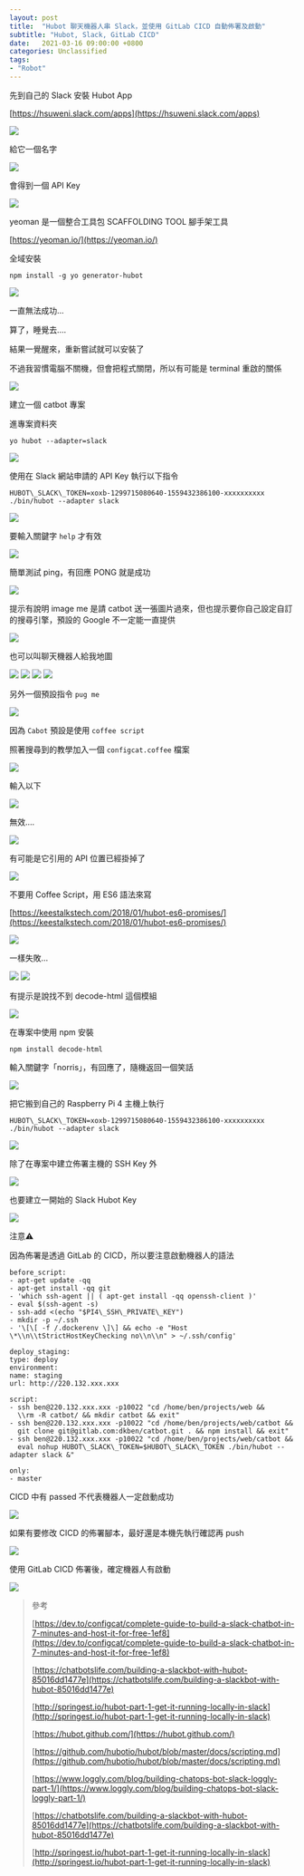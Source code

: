 ```yaml
---
layout: post
title:  "Hubot 聊天機器人串 Slack，並使用 GitLab CICD 自動佈署及啟動"
subtitle: "Hubot, Slack, GitLab CICD"
date:   2021-03-16 09:00:00 +0800
categories: Unclassified
tags:
- "Robot"
---
```


先到自己的 Slack 安裝 Hubot App

[https://hsuweni.slack.com/apps](https://hsuweni.slack.com/apps)

![](/images/medium/1__9bHpKKti56H9osZAo7bKig.png)

給它一個名字

![](/images/medium/1__cR8UkhG0__vhxUKO7Qpy0EA.png)

會得到一個 API Key

![](/images/medium/1__oaYW3oKw97__n1jYcNRoZXw.png)

yeoman 是一個整合工具包 SCAFFOLDING TOOL 腳手架工具

[https://yeoman.io/](https://yeoman.io/)

全域安裝

`npm install -g yo generator-hubot`

![](/images/medium/1__7qPYpHr20smVxs7LRKV5Hg.png)

一直無法成功…

算了，睡覺去….

結果一覺醒來，重新嘗試就可以安裝了

不過我習慣電腦不關機，但會把程式關閉，所以有可能是 terminal 重啟的關係

![](/images/medium/1__ix9jgYF4WNB__2CT8TjpSyw.png)

建立一個 catbot 專案

進專案資料夾

`yo hubot --adapter=slack`

![](/images/medium/1__PhN6ANbQhfQRBnH6yhnAJw.png)

使用在 Slack 網站申請的 API Key 執行以下指令

`HUBOT\_SLACK\_TOKEN=xoxb-1299715080640-1559432386100-xxxxxxxxxx ./bin/hubot --adapter slack`

![](/images/medium/1__7vEUvoo9C9dxZ__vcpxFXDQ.png)

要輸入關鍵字 `help` 才有效

![](/images/medium/1__pt__abw7JWPgLtYFwcw__bWQ.png)

簡單測試 ping，有回應 PONG 就是成功

![](/images/medium/1__CQvZpTGuGEt1GX2ZRjlmlw.png)

提示有說明 image me 是請 catbot 送一張圖片過來，但也提示要你自己設定自訂的搜尋引擎，預設的 Google 不一定能一直提供

![](/images/medium/1__VfbzeUYzYsVOBPpDFoQsIg.png)

也可以叫聊天機器人給我地圖

![](/images/medium/1__joJTW8YcDX0OJlmtNjQmrg.png)
![](/images/medium/1__8gctdPHOoWzHT1y8CCNTkw.png)
![](/images/medium/1__ZQLxBpP5A4DJdywYcAT0JQ.png)
![](/images/medium/1__v8jiQXVfhPu0NNsS5J3flA.png)

另外一個預設指令 `pug me`

![](/images/medium/1__QPNLaTW5928hHl6KBd__Ruw.png)

因為 `Cabot` 預設是使用 `coffee script`

照著搜尋到的教學加入一個 `configcat.coffee` 檔案

![](/images/medium/1__QrFA4MuZfQJei5Tsinx7uA.png)

輸入以下

![](/images/medium/1__TxFDoCgdjt7wlq3n71oEUw.png)

無效….

![](/images/medium/1__bXGUMEj517xE6__1Q8JvQVg.png)

有可能是它引用的 API 位置已經掛掉了

![](/images/medium/1__OO9t5CuM__Sd3jX38p32cjg.png)

不要用 Coffee Script，用 ES6 語法來寫

[https://keestalkstech.com/2018/01/hubot-es6-promises/](https://keestalkstech.com/2018/01/hubot-es6-promises/)

![](/images/medium/1__iPk8KLDf__MQM3gArSO6QNw.png)

一樣失敗…

![](/images/medium/1__E60P95kyD4Z8xKLh4LxPJw.png)
![](/images/medium/1__Pk4mVQEIcE0zxIbhz5si1w.png)

有提示是說找不到 decode-html 這個模組

![](/images/medium/1__SPQ3kNTSaRcZp50uaAS1VQ.png)

在專案中使用 npm 安裝

`npm install decode-html`

輸入關鍵字「norris」，有回應了，隨機返回一個笑話

![](/images/medium/1__glVFFTHVYJ8THACruqnz0A.png)

把它搬到自己的 Raspberry Pi 4 主機上執行

`HUBOT\_SLACK\_TOKEN=xoxb-1299715080640-1559432386100-xxxxxxxxxx ./bin/hubot --adapter slack`

![](/images/medium/1__1S5VpmcilcH1n1Olse77Zg.png)

除了在專案中建立佈署主機的 SSH Key 外

![](/images/medium/1__RfR1yZVP01fUoWFyW6rpag.png)

也要建立一開始的 Slack Hubot Key

![](/images/medium/1__VuvcMbF2NG3dfMHfJIMofA.png)

注意⚠️

因為佈署是透過 GitLab 的 CICD，所以要注意啟動機器人的語法

```shell
before_script:
- apt-get update -qq
- apt-get install -qq git
- 'which ssh-agent || ( apt-get install -qq openssh-client )'
- eval $(ssh-agent -s)
- ssh-add <(echo "$PI4\_SSH\_PRIVATE\_KEY")
- mkdir -p ~/.ssh
- '\[\[ -f /.dockerenv \]\] && echo -e "Host \*\\n\\tStrictHostKeyChecking no\\n\\n" > ~/.ssh/config'

deploy_staging:
type: deploy
environment:
name: staging
url: http://220.132.xxx.xxx

script:
- ssh ben@220.132.xxx.xxx -p10022 "cd /home/ben/projects/web && 
  \\rm -R catbot/ && mkdir catbot && exit"
- ssh ben@220.132.xxx.xxx -p10022 "cd /home/ben/projects/web/catbot && 
  git clone git@gitlab.com:dkben/catbot.git . && npm install && exit"
- ssh ben@220.132.xxx.xxx -p10022 "cd /home/ben/projects/web/catbot && 
  eval nohup HUBOT\_SLACK\_TOKEN=$HUBOT\_SLACK\_TOKEN ./bin/hubot --adapter slack &"

only:
- master
```

CICD 中有 passed 不代表機器人一定啟動成功

![](/images/medium/1__K__sN__LuupWrPbu6ayGYTgQ.png)

如果有要修改 CICD 的佈署腳本，最好還是本機先執行確認再 push

![](/images/medium/1__kCelmG39kJk1aqYBv__sMag.png)

使用 GitLab CICD 佈署後，確定機器人有啟動

![](/images/medium/1__kY53nIB1__YZNrQwnhBKN__g.png)

> 參考
> 
>[https://dev.to/configcat/complete-guide-to-build-a-slack-chatbot-in-7-minutes-and-host-it-for-free-1ef8](https://dev.to/configcat/complete-guide-to-build-a-slack-chatbot-in-7-minutes-and-host-it-for-free-1ef8)
> 
>[https://chatbotslife.com/building-a-slackbot-with-hubot-85016dd1477e](https://chatbotslife.com/building-a-slackbot-with-hubot-85016dd1477e)
> 
>[http://springest.io/hubot-part-1-get-it-running-locally-in-slack](http://springest.io/hubot-part-1-get-it-running-locally-in-slack)
> 
>[https://hubot.github.com/](https://hubot.github.com/)
> 
>[https://github.com/hubotio/hubot/blob/master/docs/scripting.md](https://github.com/hubotio/hubot/blob/master/docs/scripting.md)
> 
>[https://www.loggly.com/blog/building-chatops-bot-slack-loggly-part-1/](https://www.loggly.com/blog/building-chatops-bot-slack-loggly-part-1/)
> 
>[https://chatbotslife.com/building-a-slackbot-with-hubot-85016dd1477e](https://chatbotslife.com/building-a-slackbot-with-hubot-85016dd1477e)
> 
>[http://springest.io/hubot-part-1-get-it-running-locally-in-slack](http://springest.io/hubot-part-1-get-it-running-locally-in-slack)